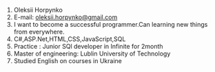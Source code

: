 1. Oleksii Horpynko
2. E-mail: oleksii.horpynko@gmail.com
3. I want to become a successful programmer.Can learning new things from everywhere.
4. C#,ASP.Net,HTML,CSS,JavaScript,SQL
5. Practice : Junior SQl developer in Infinite for 2month
6. Master of engineering: Lublin University of Technology
7. Studied English on courses in Ukraine
